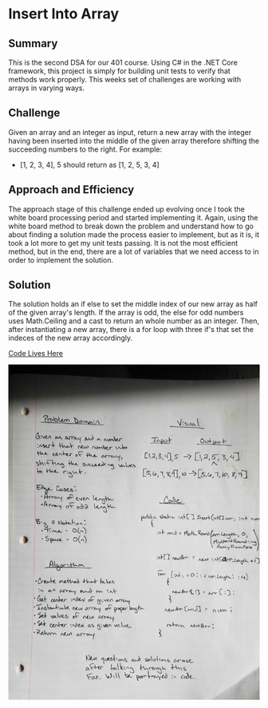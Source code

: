# Insert Into Array

## Summary

This is the second DSA for our 401 course. Using C# in the .NET Core framework, this project is simply for building unit tests to verify that methods work properly.  This weeks set of challenges are working with arrays in varying ways.

## Challenge

Given an array and an integer as input, return a new array with the integer having been inserted into the middle of the given array therefore shifting the succeeding numbers to the right.  For example:

- \[1, 2, 3, 4\], 5 should return as \[1, 2, 5, 3, 4\]

## Approach and Efficiency

The approach stage of this challenge ended up evolving once I took the white board processing period and started implementing it.  Again, using the white board method to break down the problem and understand how to go about finding a solution made the process easier to implement, but as it is, it took a lot more to get my unit tests passing.  It is not the most efficient method, but in the end, there are a lot of variables that we need access to in order to implement the solution.

## Solution

The solution holds an if else to set the middle index of our new array as half of the given array's length.  If the array is odd, the else for odd numbers uses Math.Ceiling and a cast to return an whole number as an integer.  Then, after instantiating a new array, there is a for loop with three if's that set the indeces of the new array accordingly.

[Code Lives Here](../Challenges/ArrayChallenges.cs)

![Insert Array White Board](assets/arrayInsert.jpg)
